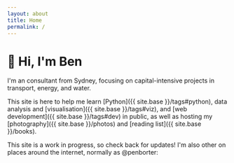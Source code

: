 ```yaml
---
layout: about
title: Home
permalink: /
---
```



# 👋 Hi, I'm Ben

I'm an consultant from Sydney, focusing on capital-intensive projects in transport, energy, and water.

This site is here to help me learn [Python]({{ site.base }}/tags#python), data analysis and [visualisation]({{ site.base }}/tags#viz), and [web development]({{ site.base }}/tags#dev) in public, as well as hosting my [photography]({{ site.base }}/photos) and [reading list]({{ site.base }}/books). 

This site is a work in progress, so check back for updates!
I'm also other on places around the internet, normally as @penborter: 